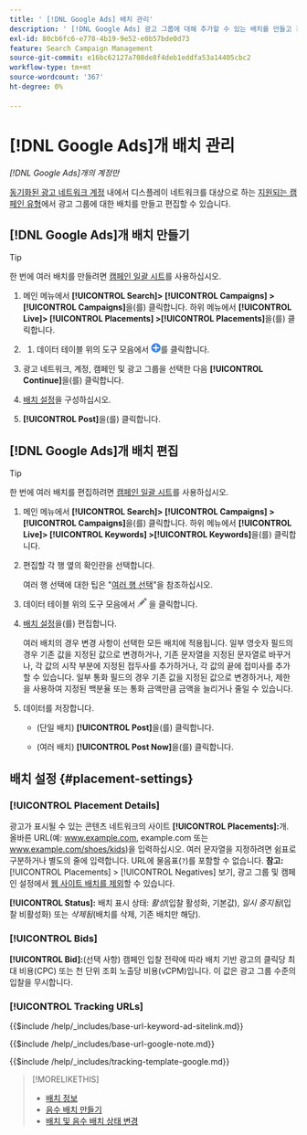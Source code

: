 ```yaml
---
title: ' [!DNL Google Ads] 배치 관리'
description: ' [!DNL Google Ads] 광고 그룹에 대해 추가할 수 있는 배치를 만들고 관리하는 방법을 알아봅니다.'
exl-id: 80cb6fc6-e778-4b19-9e52-e0b57bde0d73
feature: Search Campaign Management
source-git-commit: e16bc62127a708de8f4deb1eddfa53a14405cbc2
workflow-type: tm+mt
source-wordcount: '367'
ht-degree: 0%

---
```


# [!DNL Google Ads]개 배치 관리

*[!DNL Google Ads]개의 계정만*

[동기화된 광고 네트워크 계정](/help/search-social-commerce/campaign-management/accounts/ad-network-account-about.md) 내에서 디스플레이 네트워크를 대상으로 하는 [지원되는 캠페인 유형](/help/search-social-commerce/introduction/supported-inventory.md)에서 광고 그룹에 대한 배치를 만들고 편집할 수 있습니다.

## [!DNL Google Ads]개 배치 만들기

>[!TIP]
>
>한 번에 여러 배치를 만들려면 [캠페인 일괄 시트](/help/search-social-commerce/campaign-management/bulksheets/bulksheet-about.md)를 사용하십시오.

1. 메인 메뉴에서 **[!UICONTROL Search]> [!UICONTROL Campaigns] >[!UICONTROL Campaigns]**&#x200B;을(를) 클릭합니다. 하위 메뉴에서 **[!UICONTROL Live]> [!UICONTROL Placements] >[!UICONTROL Placements]**&#x200B;을(를) 클릭합니다.

1. 
   1. 데이터 테이블 위의 도구 모음에서 ![만들기](/help/search-social-commerce/assets/add.png "만들기")를 클릭합니다.

1. 광고 네트워크, 계정, 캠페인 및 광고 그룹을 선택한 다음 **[!UICONTROL Continue]**&#x200B;을(를) 클릭합니다.

1. [배치 설정](#placement-settings)을 구성하십시오.

1. **[!UICONTROL Post]**&#x200B;을(를) 클릭합니다.

## [!DNL Google Ads]개 배치 편집

>[!TIP]
>
>한 번에 여러 배치를 편집하려면 [캠페인 일괄 시트](/help/search-social-commerce/campaign-management/bulksheets/bulksheet-about.md)를 사용하십시오.

1. 메인 메뉴에서 **[!UICONTROL Search]> [!UICONTROL Campaigns] >[!UICONTROL Campaigns]**&#x200B;을(를) 클릭합니다. 하위 메뉴에서 **[!UICONTROL Live]> [!UICONTROL Keywords] >[!UICONTROL Keywords]**&#x200B;을(를) 클릭합니다.

1. 편집할 각 행 옆의 확인란을 선택합니다.

   여러 행 선택에 대한 팁은 &quot;[여러 행 선택](/help/search-social-commerce/common-tasks/navigation-editing-selection/multiple-rows-select.md)&quot;을 참조하십시오.

1. 데이터 테이블 위의 도구 모음에서 ![편집](/help/search-social-commerce/assets/edit.png "편집") 을 클릭합니다.

1. [배치 설정](#placement-settings)을(를) 편집합니다.

   여러 배치의 경우 변경 사항이 선택한 모든 배치에 적용됩니다. 일부 영숫자 필드의 경우 기존 값을 지정된 값으로 변경하거나, 기존 문자열을 지정된 문자열로 바꾸거나, 각 값의 시작 부분에 지정된 접두사를 추가하거나, 각 값의 끝에 접미사를 추가할 수 있습니다. 일부 통화 필드의 경우 기존 값을 지정된 값으로 변경하거나, 제한을 사용하여 지정된 백분율 또는 통화 금액만큼 금액을 늘리거나 줄일 수 있습니다.

1. 데이터를 저장합니다.

   * (단일 배치) **[!UICONTROL Post]**&#x200B;을(를) 클릭합니다.

   * (여러 배치) **[!UICONTROL Post Now]**&#x200B;을(를) 클릭합니다.

## 배치 설정 {#placement-settings}

### [!UICONTROL Placement Details]

광고가 표시될 수 있는 콘텐츠 네트워크의 사이트 **[!UICONTROL Placements]:**&#x200B;개. 올바른 URL(예: www.example.com, example.com 또는 www.example.com/shoes/kids)을 입력하십시오. 여러 문자열을 지정하려면 쉼표로 구분하거나 별도의 줄에 입력합니다. URL에 물음표(`?`)를 포함할 수 없습니다. **참고:** [!UICONTROL Placements] > [!UICONTROL Negatives] 보기, 광고 그룹 및 캠페인 설정에서 [웹 사이트 배치를 제외](placement-negative-create.md)할 수 있습니다.

**[!UICONTROL Status]:** 배치 표시 상태: *활성*(입찰 활성화, 기본값), *일시 중지됨*(입찰 비활성화) 또는 *삭제됨*(배치를 삭제, 기존 배치만 해당).

### [!UICONTROL Bids]

**[!UICONTROL Bid]:**(선택 사항) 캠페인 입찰 전략에 따라 배치 기반 광고의 클릭당 최대 비용(CPC) 또는 천 단위 조회 노출당 비용(vCPM)입니다. 이 값은 광고 그룹 수준의 입찰을 무시합니다.

<!-- If the placement is in a standard optimized portfolio, then the specified bid is applied for one day. Afterward, the optimization capability places bids according to its own calculations. -->

### [!UICONTROL Tracking URLs]

<!-- **[!UICONTROL Base URL]:** -->

{{$include /help/_includes/base-url-keyword-ad-sitelink.md}}

<!-- note -->

{{$include /help/_includes/base-url-google-note.md}}

<!-- **[!UICONTROL Tracking Template]:** -->

{{$include /help/_includes/tracking-template-google.md}}

>[!MORELIKETHIS]
>
>* [배치 정보](placement-about.md)
>* [음수 배치 만들기](placement-negative-create.md)
>* [배치 및 음수 배치 상태 변경](placement-status-edit.md)
